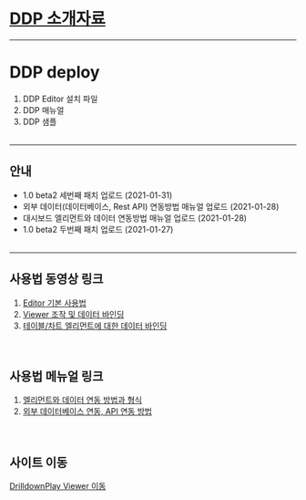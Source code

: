 # [DDP 소개자료](https://github.com/soxcorp/DDP_deploy/blob/main/manual/DDP%EC%86%8C%EA%B0%9C_202201.pdf) 

-----------------------------------
# DDP deploy

1. DDP Editor 설치 파일 
2. DDP 매뉴얼
3. DDP 샘플
<br><br>

-----------------------------------
## 안내
* 1.0 beta2 세번째 패치 업로드 (2021-01-31)  
* 외부 데이터(데이터베이스, Rest API) 연동방법 매뉴얼 업로드 (2021-01-28)
* 대시보드 엘리먼트와 데이터 연동방법 매뉴얼 업로드 (2021-01-28)
* 1.0 beta2 두번째 패치 업로드 (2021-01-27)
<br><br>

-----------------------------------
## 사용법 동영상 링크
1. [Editor 기본 사용법](https://youtu.be/418EMm-noso) <br>
2. [Viewer 조작 및 데이터 바인딩](https://youtu.be/ydLkaTRWnns) <br>
3. [테이블/차트 엘리먼트에 대한 데이터 바인딩](https://youtu.be/04PEMD1CE9I) <br>
<br><br>

## 사용법 메뉴얼 링크
1. [엘리먼트와 데이터 연동 방법과 형식](https://github.com/soxcorp/DDP_deploy/blob/main/manual/DDP%EC%97%98%EB%A6%AC%EB%A8%BC%ED%8A%B8%20%EB%8D%B0%EC%9D%B4%ED%84%B0%20%ED%98%95%EC%8B%9D_202101.pdf) <br>
2. [외부 데이터베이스 연동, API 연동 방법](https://github.com/soxcorp/DDP_deploy/blob/main/manual/DDP_%EC%99%B8%EB%B6%80%EB%8D%B0%EC%9D%B4%ED%84%B0%20%EC%9A%94%EC%B2%AD%EB%B0%A9%EB%B2%95_202101.pdf) <br>
<br><br>


## 사이트 이동
[DrilldownPlay Viewer 이동](http://play.drilldown.info/DrilldownPlay/#/main) <br>



